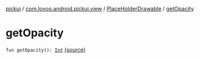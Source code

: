 [pickui](../../index.md) / [com.lovoo.android.pickui.view](../index.md) / [PlaceHolderDrawable](index.md) / [getOpacity](./get-opacity.md)

# getOpacity

`fun getOpacity(): `[`Int`](https://kotlinlang.org/api/latest/jvm/stdlib/kotlin/-int/index.html) [(source)](https://github.com/lovoo/android-pickpic/blob/master/pickui/pickui/src/main/kotlin/com/lovoo/android/pickui/view/PlaceHolderDrawable.kt#L47)